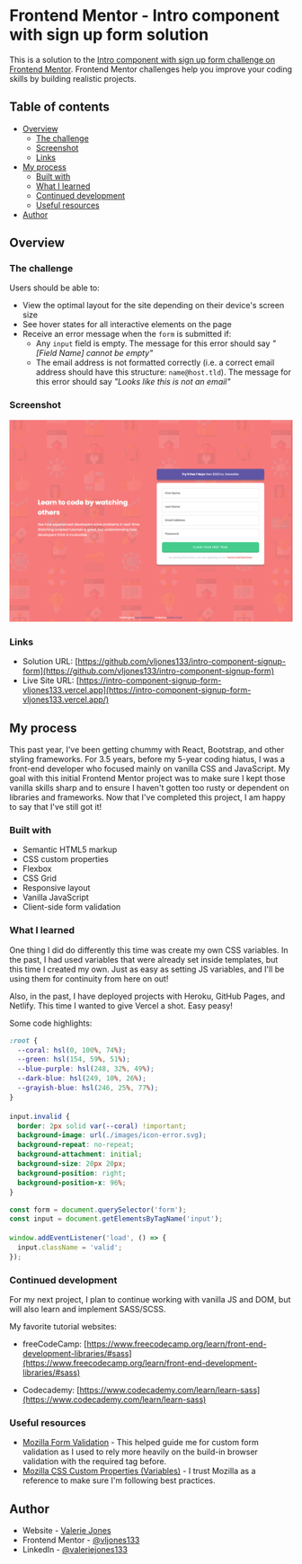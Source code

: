 # Frontend Mentor - Intro component with sign up form solution

This is a solution to the [Intro component with sign up form challenge on Frontend Mentor](https://www.frontendmentor.io/challenges/intro-component-with-signup-form-5cf91bd49edda32581d28fd1). Frontend Mentor challenges help you improve your coding skills by building realistic projects.

## Table of contents

- [Overview](#overview)
  - [The challenge](#the-challenge)
  - [Screenshot](#screenshot)
  - [Links](#links)
- [My process](#my-process)
  - [Built with](#built-with)
  - [What I learned](#what-i-learned)
  - [Continued development](#continued-development)
  - [Useful resources](#useful-resources)
- [Author](#author)

## Overview

### The challenge

Users should be able to:

- View the optimal layout for the site depending on their device's screen size
- See hover states for all interactive elements on the page
- Receive an error message when the `form` is submitted if:
  - Any `input` field is empty. The message for this error should say _"[Field Name] cannot be empty"_
  - The email address is not formatted correctly (i.e. a correct email address should have this structure: `name@host.tld`). The message for this error should say _"Looks like this is not an email"_

### Screenshot

![](./images/screenshot.png)

### Links

- Solution URL: [https://github.com/vljones133/intro-component-signup-form](https://github.com/vljones133/intro-component-signup-form)
- Live Site URL: [https://intro-component-signup-form-vljones133.vercel.app](https://intro-component-signup-form-vljones133.vercel.app/)

## My process

This past year, I've been getting chummy with React, Bootstrap, and other styling frameworks. For 3.5 years, before my 5-year coding hiatus, I was a front-end developer who focused mainly on vanilla CSS and JavaScript. My goal with this initial Frontend Mentor project was to make sure I kept those vanilla skills sharp and to ensure I haven't gotten too rusty or dependent on libraries and frameworks. Now that I've completed this project, I am happy to say that I've still got it!

### Built with

- Semantic HTML5 markup
- CSS custom properties
- Flexbox
- CSS Grid
- Responsive layout
- Vanilla JavaScript
- Client-side form validation

### What I learned

One thing I did do differently this time was create my own CSS variables. In the past, I had used variables that were already set inside templates, but this time I created my own. Just as easy as setting JS variables, and I'll be using them for continuity from here on out!

Also, in the past, I have deployed projects with Heroku, GitHub Pages, and Netlify. This time I wanted to give Vercel a shot. Easy peasy!

Some code highlights:

```css
:root {
  --coral: hsl(0, 100%, 74%);
  --green: hsl(154, 59%, 51%);
  --blue-purple: hsl(248, 32%, 49%);
  --dark-blue: hsl(249, 10%, 26%);
  --grayish-blue: hsl(246, 25%, 77%);
}

input.invalid {
  border: 2px solid var(--coral) !important;
  background-image: url(./images/icon-error.svg);
  background-repeat: no-repeat;
  background-attachment: initial;
  background-size: 20px 20px;
  background-position: right;
  background-position-x: 96%;
}
```

```js
const form = document.querySelector('form');
const input = document.getElementsByTagName('input');

window.addEventListener('load', () => {
  input.className = 'valid';
});
```

### Continued development

For my next project, I plan to continue working with vanilla JS and DOM, but will also learn and implement SASS/SCSS.

My favorite tutorial websites:

- freeCodeCamp: [https://www.freecodecamp.org/learn/front-end-development-libraries/#sass](https://www.freecodecamp.org/learn/front-end-development-libraries/#sass)

- Codecademy: [https://www.codecademy.com/learn/learn-sass](https://www.codecademy.com/learn/learn-sass)

### Useful resources

- [Mozilla Form Validation](https://developer.mozilla.org/en-US/docs/Learn/Forms/Form_validation) - This helped guide me for custom form validation as I used to rely more heavily on the build-in browser validation with the required tag before.
- [Mozilla CSS Custom Properties (Variables)](https://developer.mozilla.org/en-US/docs/Web/CSS/Using_CSS_custom_properties) - I trust Mozilla as a reference to make sure I'm following best practices.

## Author

- Website - [Valerie Jones](https://vjones.dev/)
- Frontend Mentor - [@vljones133](https://www.frontendmentor.io/profile/vljones133)
- LinkedIn - [@valeriejones133](https://www.linkedin.com/in/valeriejones133)
